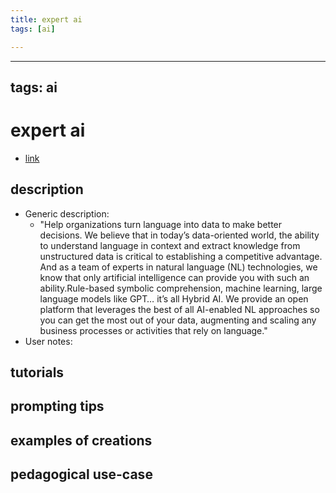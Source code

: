 ```yaml
---
title: expert ai
tags: [ai]

---
```


---
tags: ai 
---


# expert ai


* [link](https://www.expert.ai/about-us/?)

## description
* Generic description: 
    * "Help organizations turn language into data to make better decisions. We believe that in today’s data-oriented world, the ability to understand language in context and extract knowledge from unstructured data is critical to establishing a competitive advantage. And as a team of experts in natural language (NL) technologies, we know that only artificial intelligence can provide you with such an ability.Rule-based symbolic comprehension, machine learning, large language models like GPT… it’s all Hybrid AI. We provide an open platform that leverages the best of all AI-enabled NL approaches so you can get the most out of your data, augmenting and scaling any business processes or activities that rely on language."
* User notes:

## tutorials

## prompting tips

## examples of creations 

## pedagogical use-case 
